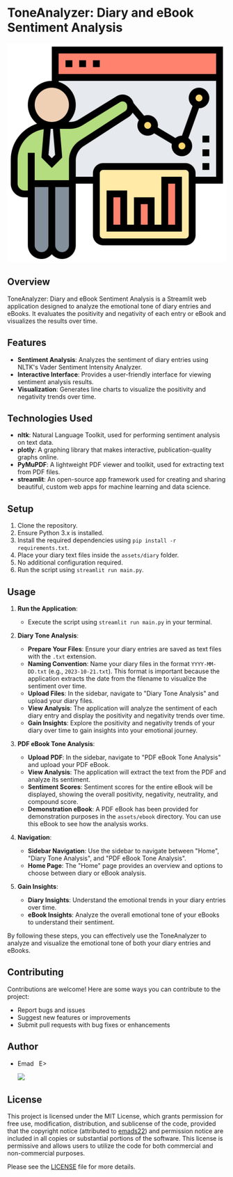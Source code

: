 # ToneAnalyzer: Diary and eBook Sentiment Analysis

![ToneAnalyzer_logo](./assets/images/ToneAnalyzer_logo.png)

## Overview
ToneAnalyzer: Diary and eBook Sentiment Analysis is a Streamlit web application designed to analyze the emotional tone of diary entries and eBooks. It evaluates the positivity and negativity of each entry or eBook and visualizes the results over time.

## Features
- **Sentiment Analysis**: Analyzes the sentiment of diary entries using NLTK's Vader Sentiment Intensity Analyzer.
- **Interactive Interface**: Provides a user-friendly interface for viewing sentiment analysis results.
- **Visualization**: Generates line charts to visualize the positivity and negativity trends over time.

## Technologies Used
- **nltk**: Natural Language Toolkit, used for performing sentiment analysis on text data.
- **plotly**: A graphing library that makes interactive, publication-quality graphs online.
- **PyMuPDF**: A lightweight PDF viewer and toolkit, used for extracting text from PDF files.
- **streamlit**: An open-source app framework used for creating and sharing beautiful, custom web apps for machine learning and data science.

## Setup
1. Clone the repository.
2. Ensure Python 3.x is installed.
3. Install the required dependencies using `pip install -r requirements.txt`.
4. Place your diary text files inside the `assets/diary` folder.
5. No additional configuration required.
6. Run the script using `streamlit run main.py`.

## Usage
1. **Run the Application**:
   - Execute the script using `streamlit run main.py` in your terminal.

2. **Diary Tone Analysis**:
   - **Prepare Your Files**: Ensure your diary entries are saved as text files with the `.txt` extension.
   - **Naming Convention**: Name your diary files in the format `YYYY-MM-DD.txt` (e.g., `2023-10-21.txt`). This format is important because the application extracts the date from the filename to visualize the sentiment over time.
   - **Upload Files**: In the sidebar, navigate to "Diary Tone Analysis" and upload your diary files.
   - **View Analysis**: The application will analyze the sentiment of each diary entry and display the positivity and negativity trends over time.
   - **Gain Insights**: Explore the positivity and negativity trends of your diary over time to gain insights into your emotional journey.

3. **PDF eBook Tone Analysis**:
   - **Upload PDF**: In the sidebar, navigate to "PDF eBook Tone Analysis" and upload your PDF eBook.
   - **View Analysis**: The application will extract the text from the PDF and analyze its sentiment.
   - **Sentiment Scores**: Sentiment scores for the entire eBook will be displayed, showing the overall positivity, negativity, neutrality, and compound score.
   - **Demonstration eBook**: A PDF eBook has been provided for demonstration purposes in the `assets/ebook` directory. You can use this eBook to see how the analysis works.

4. **Navigation**:
   - **Sidebar Navigation**: Use the sidebar to navigate between "Home", "Diary Tone Analysis", and "PDF eBook Tone Analysis".
   - **Home Page**: The "Home" page provides an overview and options to choose between diary or eBook analysis.

5. **Gain Insights**:
   - **Diary Insights**: Understand the emotional trends in your diary entries over time.
   - **eBook Insights**: Analyze the overall emotional tone of your eBooks to understand their sentiment.

By following these steps, you can effectively use the ToneAnalyzer to analyze and visualize the emotional tone of both your diary entries and eBooks.

## Contributing
Contributions are welcome! Here are some ways you can contribute to the project:
- Report bugs and issues
- Suggest new features or improvements
- Submit pull requests with bug fixes or enhancements

## Author
- Emad &nbsp; E>
  
  [<img src="https://img.shields.io/badge/GitHub-Profile-blue?logo=github" width="150">](https://github.com/emads22)

## License
This project is licensed under the MIT License, which grants permission for free use, modification, distribution, and sublicense of the code, provided that the copyright notice (attributed to [emads22](https://github.com/emads22)) and permission notice are included in all copies or substantial portions of the software. This license is permissive and allows users to utilize the code for both commercial and non-commercial purposes.

Please see the [LICENSE](LICENSE) file for more details.